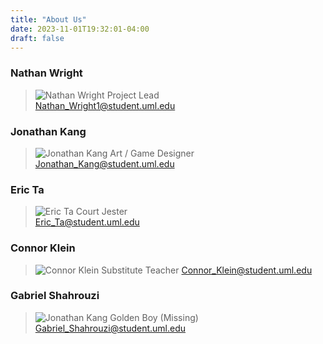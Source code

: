 ```yaml
---
title: "About Us"
date: 2023-11-01T19:32:01-04:00
draft: false
---
```


### Nathan Wright
 > ![Nathan Wright](/LeveledLogicWebsite/contactInfo/nathan_wright_headshot.webp) 
 > Project Lead  
 > Nathan_Wright1@student.uml.edu

### Jonathan Kang
 > ![Jonathan Kang](/LeveledLogicWebsite/contactInfo/John.JPG) 
 > Art / Game Designer  
 > Jonathan_Kang@student.uml.edu  

### Eric Ta
 > ![Eric Ta](/LeveledLogicWebsite/contactInfo/Eric.jpg) 
 > Court Jester  
 > Eric_Ta@student.uml.edu  

### Connor Klein
 > ![Connor Klein](/LeveledLogicWebsite/contactInfo/connor.png) 
 > Substitute Teacher
 > Connor_Klein@student.uml.edu  

### Gabriel Shahrouzi
 > ![Jonathan Kang](/LeveledLogicWebsite/contactInfo/Gabe.png) 
 > Golden Boy (Missing)
 > Gabriel_Shahrouzi@student.uml.edu